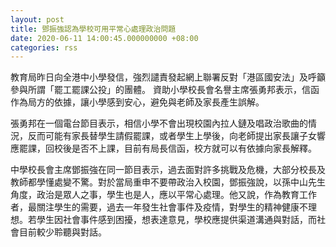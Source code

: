 ```yaml
---
layout: post
title: 鄧振強認為學校可用平常心處理政治問題
date: 2020-06-11 14:00:45.000000000 +08:00
categories: rss
---
```


教育局昨日向全港中小學發信，強烈譴責發起網上聯署反對「港區國安法」及呼籲參與所謂「罷工罷課公投」的團體。 資助小學校長會名譽主席張勇邦表示，信函作為局方的依據，讓小學感到安心，避免與老師及家長產生誤解。

張勇邦在一個電台節目表示，相信小學不會出現校園內拉人鏈及唱政治歌曲的情況，反而可能有家長替學生請假罷課，或者學生上學後，向老師提出家長讓子女響應罷課，回校後是否不上課，目前有局長信函，校方就可以有依據向家長解釋。

中學校長會主席鄧振強在同一節目表示，過去面對許多挑戰及危機，大部分校長及教師都學懂處變不驚。對於當局重申不要帶政治入校園，鄧振強說，以孫中山先生角度，政治是眾人之事，學生也是人，應以平常心處理。他又說，作為教育工作者，最關注學生的需要，過去一年發生社會事件及疫情，對學生的精神健康不理想。若學生因社會事件感到困擾，想表達意見，學校應提供渠道溝通與對話，而社會目前較少聆聽與對話。
